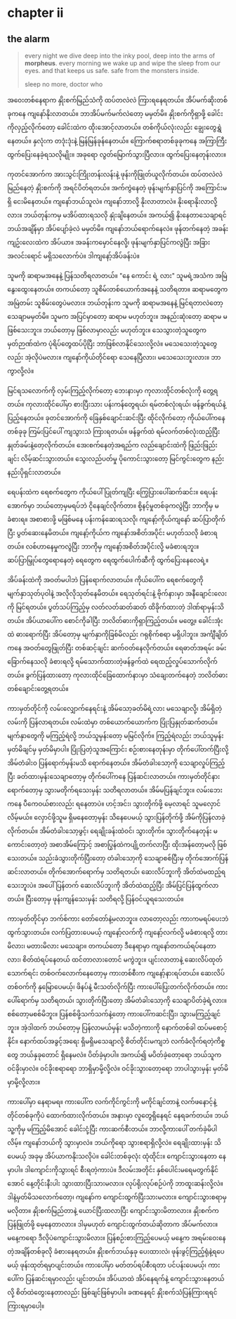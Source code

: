 # chapter ii

## the alarm

> every night we dive deep into the inky pool, deep into the arms of **morpheus**. every morning we wake up and wipe the sleep from our eyes. and that keeps us safe. safe from the monsters inside.
>
> sleep no more, doctor who

အဝေးတစ်နေရာက နှိုးစက်မြည်သံကို ထပ်တလဲလဲ ကြားရနေရတယ်။ အိပ်မက်ဆိုးတစ်ခုကနေ ကျနော်နိုးလာတယ်။ ဘာအိပ်မက်မက်လဲ‌တော့ မမှတ်မိ။ နှိုးစက်ကိုရှာဖို့ ခေါင်းကိုလှည့်လိုက်တော့ ခေါင်းထဲက ထိုးအောင့်လာတယ်။ တစ်ကိုယ်လုံးလည်း ချွေးတွေရွှဲနေတယ်။ နှလုံးက တဒုံးဒုံးနဲ့ မြန်မြန်ခုန်နေတယ်။ ကြောက်စရာတစ်ခုခုကနေ အကြာကြီး ထွက်ပြေးနေခဲ့ရသလိုမျိုး။ အခုရော လွတ်မြောက်သွားပြီလား။ ထွက်ပြေးနေတုန်းလား။

ကုတင်‌အောက်က အားသွင်းကြိုးတန်းလန်းနဲ့ ဖုန်းကိုဖြုတ်ယူလိုက်တယ်။ ထပ်တလဲလဲမြည်နေတဲ့ နှိုးစက်ကို အရင်ပိတ်ရတယ်။ အက်ကွဲနေတဲ့ ဖုန်းမျက်နှာပြင်ကို အကြောင်းမရှိ ငေးမိနေတယ်။ ကျနော်ဘယ်သူလဲ။ ကျနော်ဘာလို့ နိုးလာတာလဲ။ နိုးရောနိုးလာလို့လား။ ဘယ်တုန်းကမှ မအိပ်ထားရသလို နှုံးချိနေတယ်။ အကယ်၍ နိုးနေတာသေချာရင် ဘယ်အချိန်မှာ အိပ်ပျော်ခဲ့လဲ မမှတ်မိ။ ကျနော်ဘယ်ရောက်နေလဲ။ ဖုန်တက်နေတဲ့ အခန်းကျဥ်းလေးထဲက အိပ်ယာ။ အခန်းကမှောင်နေလို့၊ ဖုန်းမျက်နှာပြင်ကလွဲပြီး အခြားအလင်းရောင် မရှိသလောက်ပဲ။ ဒါကျနော့်အိပ်ခန်းပဲ။

သူမကို ဆရာမအနေနဲ့ ပြန်သတိရလာတယ်။ "နေ ကောင်း ရဲ့ လား" သူမရဲ့အသံက အမြဲနွေးထွေးနေတယ်။ တကယ်တော့ သူစိမ်းတစ်ယောက်အနေနဲ့ သတိရတာ။ ဆရာမတွေက အမြဲတမ်း သူစိမ်းတွေပဲမလား။ ဘယ်တုန်းက သူမကို ဆရာမအနေနဲ့ မြင်ရတာလဲတော့ သေချာမမှတ်မိ။ သူမက အပြင်မှာတော့ ဆရာမ မဟုတ်ဘူး။ အနည်းဆုံးတော့ ဆရာမ မဖြစ်သေးဘူး။ ဘယ်တော့မှ ဖြစ်လာမှာလည်း မဟုတ်ဘူး။ သေသွားတဲ့သူတွေက မှတ်ဉာဏ်‌ထဲက ပုံရိပ်တွေထပ်ပိုပြီး ဘာဖြစ်လာနိုင်သေးလို့လဲ။ မသေသေးတဲ့သူတွေလည်း အဲ့လိုပဲမလား။ ကျနော်ကိုယ်တိုင်ရော သေနေပြီလား၊ မသေသေးဘူးလား။ ဘာကွာလို့လဲ။

မြင်ရသလောက်ကို လှမ်းကြည့်လိုက်တော့ ဘေးနားမှာ ကုလားထိုင်တစ်လုံးကို တွေ့ရတယ်။ ကုလားထိုင်ပေါ်မှာ စားပြီးသား ပန်းကန်တွေရယ်၊ ရမ်တစ်လုံးရယ်၊ ဖန်ခွက်ရယ်နဲ့ ပြည့်နေတယ်။ ခုတင်အောက်ကို ခြေနှစ်ချောင်းဆင်းပြီး ထိုင်လိုက်တော့ ကိုယ်ပေါ်ကနေ တစ်ခုခု ကြမ်းပြင်ပေါ် ကျသွားသံ ကြားရတယ်။ ဖန်ခွက်ထဲ ရမ်လက်တစ်လုံးထည့်ပြီး နှုတ်ခမ်းနဲ့တေ့လိုက်တယ်။ အေးစက်နေတဲ့အရည်က လည်ချောင်းထဲကို ဖြည်းဖြည်းချင်း လိမ့်ဆင်းသွားတယ်။ သွေးလည်ပတ်မှု ပိုကောင်းသွားတော့ မြင်ကွင်းတွေက နည်းနည်းပိုရှင်းလာတယ်။

ရေပန်းထဲက ရေစက်တွေက ကိုယ်ပေါ်ပြုတ်ကျပြီး ကြွေပြားပေါ်ဆက်ဆင်း။ ရေပန်းအောက်မှာ ဘယ်တော့မှမရပ်ဘဲ ငိုနေချင်လိုက်တာ။ စို့နင့်မှုတစ်ခုကလွဲပြီး ဘာကိုမှ မခံစားရ။ အစာစားဖို့ မဖြစ်မနေ ပန်းကန်ဆေးရသလို၊ ကျနော့်ကိုယ်ကျနော် ဆပ်ပြာတိုက်ပြီး ပွတ်ဆေးနေမိတယ်။ ကျနော့်ကိုယ်က ကျနော်အစိတ်အပိုင်း မဟုတ်သလို ခံစားရတယ်။ လစ်ဟာနေမှုကလွဲပြီး ဘာကိုမှ ကျနော့်အစိတ်အပိုင်းလို့ မခံစားရဘူး။ ဆပ်ပြာမြှုပ်တွေ‌ရောနေတဲ့ ရေတွေက ရေထွက်ပေါက်ဆီကို ထွက်ပြေးနေလေရဲ့။

အိပ်ခန်းထဲကို အဝတ်မပါဘဲ ပြန်ရောက်လာတယ်။ ကိုယ်ပေါ်က ရေစက်တွေကို မျက်နှာသုတ်ပုဝါနဲ့ အလိုလိုသုတ်နေမိတယ်။ ရေသုတ်‌ရင်းနဲ့ ဗိုက်နားမှာ အနီချောင်းလေးကို မြင်ရတယ်။ ပွတ်သပ်ကြည့်မှ လတ်လတ်ဆတ်ဆတ် ထိခိုက်ထားတဲ့ ဒါဏ်ရာမှန်းသိတယ်။ အိပ်ယာပေါ်က စောင်ကိုခါပြီး ဘလိတ်ဓားကိုရှာကြည့်တယ်။ မတွေ့။ ခေါင်းအုံးထဲ ဓားရောက်ပြီး အိပ်တော့မှ မျက်နှာကိုခြစ်မိလည်း ဂရုစိုက်စရာ မရှိပါဘူး။ အင်္ကျီချိတ်ကနေ အဝတ်တွေဖြုတ်ပြီး တစ်ဆင့်ချင်း ဆက်ဝတ်နေလိုက်တယ်။ ရေဓာတ်အရမ်း ခမ်းခြောက်နေသလို ခံစားရလို့ ရမ်သောက်ထားတဲ့ဖန်ခွက်ထဲ ရေထည့်လှုပ်သောက်လိုက်တယ်။ ခွက်ပြန်ထားတော့ ကုလားထိုင်ခြေထောက်နားမှာ သံချေးတက်နေတဲ့ ဘလိတ်ဓားတစ်ချောင်းတွေ့ရတယ်။

ကားမှတ်တိုင်ကို လမ်းလျှောက်နေရင်းနဲ့ အိမ်သော့ခတ်မိရဲ့လား မသေချာလို့၊ အိမ်ရှိတဲ့လမ်းကို ပြန်လာရတယ်။ လမ်းထဲမှာ တစ်ယောက်ယောက်က ပြုံးပြနှုတ်ဆက်တယ်။ မျက်နှာတွေကို မကြည့်ရဲလို့ ဘယ်သူမှန်းတော့ မမြင်လိုက်။ ကြည့်ရဲလည်း ဘယ်သူမှန်း မှတ်မိချင်မှ မှတ်မိမှာပါ။ ပြုံးပြတဲ့သူအကြောင်း စဉ်းစားနေတုန်းမှာ တိုက်ပေါ်တက်ပြီးလို့ အိမ်တံခါးဝ ပြန်ရောက်မှန်းမသိ ရောက်နေတယ်။ အိမ်တံခါးသော့ကို သေချာလှုပ်ကြည့်ပြီး ‌ခတ်ထားမှန်းသေချာတော့မှ တိုက်ပေါ်ကနေ ပြန်ဆင်းလာတယ်။ ကားမှတ်တိုင်နားရောက်တော့မှ သွားမတိုက်ရသေးမှန်း သတိရလာတယ်။ အိမ်မပြန်ချင်ဘူး။ လမ်းဘေးကနေ ပီကေဝယ်စားလည်း ရနေတာပဲ။ ဟင့်အင်း၊ သွားတိုက်ဖို့ မေ့လာရင် သူမလှောင်လိမ့်မယ်။ လှောင်ဖို့သူမ ရှိမနေတော့မှန်း သိနေပေမယ့် သွားပြန်တိုက်ဖို့ အိမ်ကိုပြန်လာခဲ့လိုက်တယ်။ အိမ်တံခါးသော့ဖွင့်၊ ရေချိုးခန်းထဲဝင်၊ သွားတိုက်။ သွားတိုက်နေတုန်း မကောင်းတော့တဲ့ အစာအိမ်ကြောင့် အစာပြွန်ထဲကပျို့တက်လာပြီး ထိုးအန်တော့မလို ဖြစ်သေးတယ်။ သည်းခံသွားတိုက်ပြီးတော့ တံခါးသော့ကို သေချာစစ်ပြီးမှ တိုက်အောက်ပြန်ဆင်းလာတယ်။ တိုက်အောက်ရောက်မှ သတိရတယ်၊ ဆေးလိပ်ဘူးကို အိတ်ထဲမထည့်‌ရသေးဘူးပဲ။ အပေါ်ပြန်တက် ဆေးလိပ်ဘူးကို အိတ်ထဲထည့်ပြီး အိမ်ပြင်ပြန်ထွက်လာတယ်။ ပြီးတော့မှ ဖုန်းကျန်သေးမှန်း သတိရလို့ ပြန်ဝင်ယူရသေးတယ်။

ကားမှတ်တိုင်မှာ ဘက်စ်ကား တော်တော်နဲ့မလာဘူး။ လာတော့လည်း ကားကမရပ်‌ပေးဘဲ ထွက်သွားတယ်။ လက်ပြတားပေမယ့် ကျနော့်လက်ကို ကျနော့်လက်လို့ မခံစားရလို့ တားမိလား၊ မတားမိလား မသေချာ။ တကယ်တော့ ဒီနေရာမှာ ကျနော်တကယ်ရပ်နေတာလား၊ စိတ်ထဲရပ်နေတယ် ထင်တာလားတောင် မကွဲဘူး။ ပျင်းလာတာနဲ့ ဆေးလိပ်ထုတ်သောက်ရင်း တစ်ဝက်လောက်နေတော့မှ ကားတစ်စီးက ကျနော့်နားရပ်တယ်။ ဆေးလိပ်တစ်ဝက်ကို နှမြောပေမယ့်၊ ဖိနပ်နဲ့ မီးသတ်လိုက်ပြီး ကားပေါ်ပြေးတက်လိုက်တယ်။ ကားပေါ်ရောက်မှ သတိရတယ်၊ သွားတိုက်ပြီးတော့ အိမ်တံခါးသော့ကို သေချာပိတ်ခဲ့ရဲ့လား။ စစ်တော့မစစ်မိဘူး။ ပြန်စစ်ဖို့သက်သက်နဲ့တော့ ကားပေါ်ကဆင်းပြီး၊ သွားမကြည့်ချင်ဘူး။ အဲ့ဒါထက် ဘယ်တော့မှ ပြန်လာမယ်မှန်း မသိတဲ့ကားကို နောက်တစ်ခါ ထပ်မစောင့်နိုင်။ နောက်ထပ်အခွင့်အရေး ရှိမရှိမသေချာလို့ စိတ်တိုင်းမကျဘဲ လက်ခံလိုက်ရတဲ့ကိစ္စတွေ ဘယ်နှခုတောင် ရှိနေမလဲ။ ပိတ်ခဲ့မှာပါ။ အကယ်၍ မပိတ်ခဲ့တော့ရော ဘယ်သူက ဝင်ခိုးမှာလဲ။ ဝင်ခိုးစရာရော ဘာရှိမှာမို့လို့လဲ။ ဝင်ခိုးသွားတော့ရော ဘာပါသွားမှန်း မှတ်မိမှာမို့လို့လား။

ကားပေါ်မှာ နေရာမရ။ ကားပေါ်က လက်ကိုင်ကွင်းကို မကိုင်ချင်တာနဲ့ လက်ဖနောင့်နဲ့ တိုင်တစ်ခုကိုပဲ ထောက်ထားလိုက်တယ်။ အနားမှာ လူတွေရှိနေရင် နေရခက်တယ်။ ဘယ်သူ့ကိုမှ မကြည့်မိ‌အောင် ခေါင်းငုံ့ပြီး ကားဆက်စီးတယ်။ ဘာလို့ကားပေါ် တက်ခဲ့မိပါလိမ့်။ ကျနော်ဘယ်ကို သွားမှာလဲ။ ဘယ်ကိုရော သွားစရာရှိလို့လဲ။ ရေချိုးထားမှန်း သိပေမယ့် အခုမှ အိပ်ယာကနိုးသလိုပဲ။ ခေါင်းတစ်ခုလုံး ထုံထိုင်း။ ကျောင်းသွားနေတာ နေမှာပါ။ ဒါကျောင်းကိုသွားရင် စီးရတဲ့ကားပဲ။ ဒီလမ်းအတိုင်း နှစ်ပေါင်းမရေမတွက်နိုင်အောင် နေ့တိုင်းနီးပါး သွားထားပြီးသားမလား။ လုပ်ရိုးလုပ်စဉ်ပဲကို ဘာထူးဆန်းလို့လဲ။ ဒါနဲ့မှတ်မိသလောက်တော့၊ ကျနော်က ကျောင်းထွက်ပြီးသားမလား။ ကျောင်းသွားစရာမှ မလိုတာ။ နှိုးစက်မြည်တာနဲ့ ယောင်ပြီးထလာပြီး ကျောင်းသွားမိတာလား။ နှိုးစက်က ပြန်ဖြုတ်ဖို့ မေ့နေတာလား။ ဒါမှမဟုတ် ကျောင်းထွက်တယ်ဆိုတာက အိပ်မက်လား။ မနေ့ကရော ဒီလိုပဲကျောင်းသွားမိလား။ ပြန်စဉ်းစားကြည့်ပေမယ့် မနေ့က အရမ်းဝေး‌နေတဲ့အချိန်တစ်ခုလို ခံစားနေရတယ်။ နှိုးစက်ဘယ်နှခု ပေးထားလဲ၊ ဖုန်းဖွင့်ကြည့်ရုံနဲ့ရပေမယ့် ဖုန်းထုတ်ရမှာပျင်းတယ်။ ကားပေါ်မှာ မတ်တပ်ရပ်စီးရတာ ပင်ပန်းပေမယ့်၊ ကားပေါ်က ပြန်ဆင်းရမှာလည်း ပျင်းတယ်။ အိပ်ယာထဲ အိပ်နေရက်နဲ့ ကျောင်းသွားနေတယ်လို့ စိတ်ထဲတွေးနေတာလည်း ဖြစ်ချင်ဖြစ်မှာပါ။ ‌ခဏနေရင် နှိုးစက်သံပြန်ကြားရရင် ကြားရမှာပေါ့။
